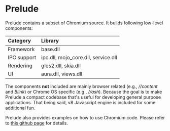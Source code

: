 # Prelude
Prelude contains a subset of Chromium source. It builds following low-level components:

|Category|Library|
|:--|:--|
|Framework|base.dll|
|IPC support| ipc.dll, mojo_core.dll, service.dll|
|Rendering| gles2.dll, skia.dll|
|UI|aura.dll, views.dll|

The components **not** included are mainly browser related (e.g., *//content* and *Blink*) or Chrome OS specific (e.g., *//ash*). Because the goal is to make Prelude a compact codebase that's useful for developing general purpose applications. That being said, v8 Javascript engine is included for some additional fun.

Prelude also provides examples on how to use Chromium code. Please refer to [this github page](https://xzwang2005.github.io/Prelude/) for details.
